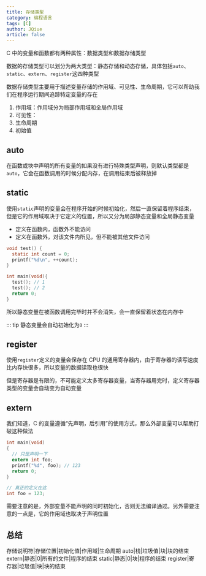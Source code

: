 ```yaml
---
title: 存储类型
category: 编程语言
tags: [C]
author: JQiue
article: false
---
```


C 中的变量和函数都有两种属性：数据类型和数据存储类型

数据的存储类型可以划分为两大类型：静态存储和动态存储，具体包括`auto`、`static`、`extern`、`register`这四种类型

数据存储类型主要用于描述变量存储的作用域、可见性、生命周期，它可以帮助我们在程序运行期间追踪特定变量的存在

1. 作用域：作用域分为局部作用域和全局作用域
2. 可见性：
3. 生命周期
4. 初始值

## auto

在函数或块中声明的所有变量的如果没有进行特殊类型声明，则默认类型都是`auto`，它会在函数调用的时候分配内存，在调用结束后被释放掉

## static

使用`static`声明的变量会在程序开始的时候初始化，然后一直保留着程序结束，但是它的作用域取决于它定义的位置，所以又分为局部静态变量和全局静态变量

+ 定义在函数内，函数外不能访问
+ 定义在函数外，对该文件内所见，但不能被其他文件访问

```c
void test() {
  static int count = 0;
  printf("%d\n", ++count);
}

int main(void){
  test(); // 1
  test(); // 2
  return 0;
}
```

所以静态变量在被函数调用完毕时并不会消失，会一直保留着状态在内存中

::: tip
静态变量会自动初始化为`0`
:::

## register

使用`register`定义的变量会保存在 CPU 的通用寄存器内，由于寄存器的读写速度比内存快很多，所以变量的数据读取也很快

但是寄存器是有限的，不可能定义太多寄存器变量，当寄存器用完时，定义寄存器类型的变量会自动变为自动变量

## extern

我们知道，C 的变量遵循“先声明，后引用”的使用方式，那么外部变量可以帮助打破这种做法

```c
int main(void)
{
  // 只是声明一下
  extern int foo;
  printf("%d", foo); // 123
  return 0;
}

// 真正的定义在这
int foo = 123;
```

需要注意的是，外部变量不能声明的同时初始化，否则无法编译通过。另外需要注意的一点是，它的作用域也取决于声明位置

## 总结

存储说明符|存储位置|初始化值|作用域|生命周期
auto|栈|垃圾值|块|块的结束
extern|静态|0|所有的文件|程序的结束
static|静态|0|块|程序的结束
register|寄存器|垃圾值|块|块的结束
